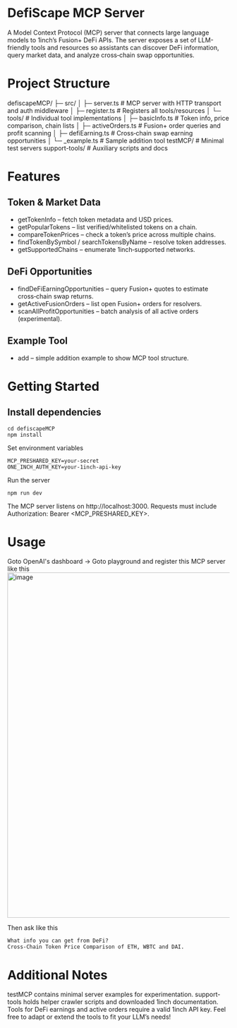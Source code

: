 
# DefiScape MCP Server
A Model Context Protocol (MCP) server that connects large language models to 1inch’s Fusion+ DeFi APIs.
The server exposes a set of LLM-friendly tools and resources so assistants can discover DeFi information, query market data, and analyze cross‑chain swap opportunities.

# Project Structure
defiscapeMCP/
├─ src/
│  ├─ server.ts           # MCP server with HTTP transport and auth middleware
│  ├─ register.ts         # Registers all tools/resources
│  └─ tools/              # Individual tool implementations
│     ├─ basicInfo.ts     # Token info, price comparison, chain lists
│     ├─ activeOrders.ts  # Fusion+ order queries and profit scanning
│     ├─ defiEarning.ts   # Cross‑chain swap earning opportunities
│     └─ _example.ts      # Sample addition tool
testMCP/                  # Minimal test servers
support-tools/            # Auxiliary scripts and docs

# Features

## Token & Market Data
- getTokenInfo – fetch token metadata and USD prices.
- getPopularTokens – list verified/whitelisted tokens on a chain.
- compareTokenPrices – check a token’s price across multiple chains.
- findTokenBySymbol / searchTokensByName – resolve token addresses.
- getSupportedChains – enumerate 1inch‑supported networks.

## DeFi Opportunities
- findDeFiEarningOpportunities – query Fusion+ quotes to estimate cross‑chain swap returns.
- getActiveFusionOrders – list open Fusion+ orders for resolvers.
- scanAllProfitOpportunities – batch analysis of all active orders (experimental).

## Example Tool
- add – simple addition example to show MCP tool structure.

# Getting Started

## Install dependencies

```
cd defiscapeMCP
npm install
```

Set environment variables
```
MCP_PRESHARED_KEY=your-secret
ONE_INCH_AUTH_KEY=your-1inch-api-key
```

Run the server
```
npm run dev
```

The MCP server listens on http://localhost:3000.
Requests must include Authorization: Bearer <MCP_PRESHARED_KEY>.

# Usage

Goto OpenAI's dashboard -> Goto playground and register this MCP server like this
<img width="1018" height="783" alt="image" src="https://github.com/user-attachments/assets/cbda3e1f-8b04-4465-b907-a35f66c70263" />

Then ask like this
```
What info you can get from DeFi?
Cross-Chain Token Price Comparison of ETH, WBTC and DAI. 
```

# Additional Notes

testMCP contains minimal server examples for experimentation.
support-tools holds helper crawler scripts and downloaded 1inch documentation.
Tools for DeFi earnings and active orders require a valid 1inch API key.
Feel free to adapt or extend the tools to fit your LLM’s needs!
